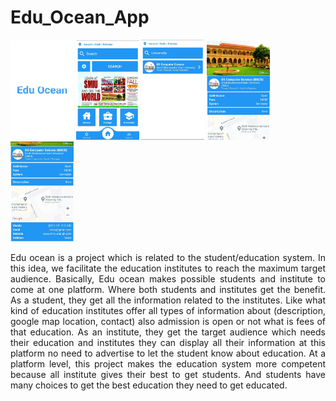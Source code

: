 <h1>Edu_Ocean_App</h1>
<p float="left">
<img src="https://github.com/shaharyar809/Edu_Ocean_App/blob/main/output/Splash%20Screen.jpeg" width="20%">
<img src="https://github.com/shaharyar809/Edu_Ocean_App/blob/main/output/Home%20Screen.jpeg" width="20%">
<img src="https://github.com/shaharyar809/Edu_Ocean_App/blob/main/output/Result%20Screen.jpeg" width="20%">
<img src="https://github.com/shaharyar809/Edu_Ocean_App/blob/main/output/Detail%20Screen%20Part%201.jpeg" width="20%">
<img src="https://github.com/shaharyar809/Edu_Ocean_App/blob/main/output/Detail%20Screen%20Part%202.jpeg" width="20%">
</p>
<p style="text-align: justify;">
Edu ocean is a project which is related to the student/education system. In this idea, we facilitate the education institutes to reach the maximum target audience. Basically, Edu ocean makes possible students and institute to come at one platform. Where both students and institutes get the benefit. As a student, they get all the information related to the institutes. Like what kind of education institutes offer all types of information about (description, google map location, contact) also admission is open or not what is fees of that education. As an institute, they get the target audience which needs their education and institutes they can display all their information at this platform no need to advertise to let the student know about education. At a platform level, this project makes the education system more competent because all institute gives their best to get students. And students have many choices to get the best education they need to get educated.
</p>
